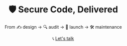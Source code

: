 <h1 align="center">🛡️ Secure Code, Delivered</h1>
<p align="center">From ✍️ design → 🔍 audit → 🚀 launch → 🛠️ maintenance</p>


<div align="center">

  📞 [Let's talk](https://miladtsx.vercel.app/contact)

</div>

<!--
- 🌐 [BlueSky](https://)
- 💬 [micro-audits and Security tips](#)

<h2 align="center">🔭 Stay Connected</h2> 

## Featured Articles
- "10 Common Smart Contract Flaws guide"
-->
